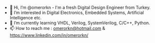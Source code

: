 - 👋 Hi, I’m @omerorkn - I'm a fresh Digital Design Engineer from Turkey.
- 👀 I’m interested in Digital Electronics, Embedded Systems, Artificial Intelligence etc.
- 🌱 I’m currently learning VHDL, Verilog, SystemVerilog, C/C++, Python.
- 📫 How to reach me : omerorkn@hotmail.com & https://www.linkedin.com/in/omerorkn/

<!---
omerorkn/omerorkn is a ✨ special ✨ repository because its `README.md` (this file) appears on your GitHub profile.
You can click the Preview link to take a look at your changes.
--->
